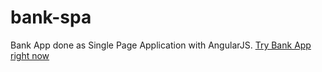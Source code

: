 # bank-spa
Bank App done as Single Page Application with AngularJS.
[Try Bank App right now](https://staog.github.io/bank-spa/)
